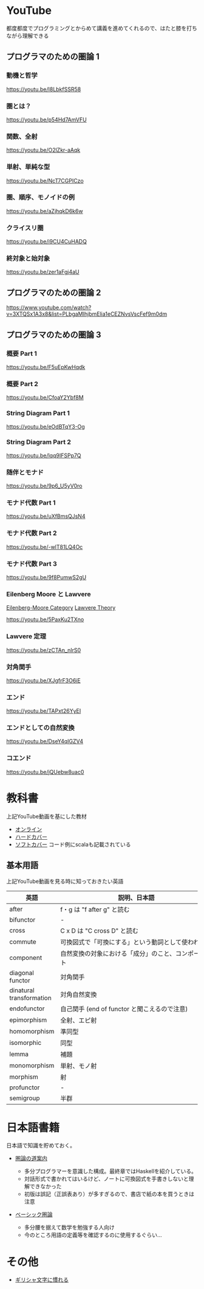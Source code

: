 <!--
title:   プログラマのための圏論
tags:    圏論,関数型プログラミング
id:      c2f9caff20031095751f
private: false
-->
# YouTube

都度都度でプログラミングとからめて講義を進めてくれるので、はたと膝を打ちながら理解できる

## プログラマのための圏論 1

### 動機と哲学

https://youtu.be/I8LbkfSSR58

### 圏とは？

https://youtu.be/p54Hd7AmVFU

### 関数、全射

https://youtu.be/O2lZkr-aAqk

### 単射、単純な型

https://youtu.be/NcT7CGPICzo

### 圏、順序、モノイドの例

https://youtu.be/aZjhqkD6k6w

### クライスリ圏

https://youtu.be/i9CU4CuHADQ

### 終対象と始対象

https://youtu.be/zer1aFgj4aU

## プログラマのための圏論 2

https://www.youtube.com/watch?v=3XTQSx1A3x8&list=PLbgaMIhjbmElia1eCEZNvsVscFef9m0dm

## プログラマのための圏論 3

### 概要 Part 1

https://youtu.be/F5uEpKwHqdk

### 概要 Part 2

https://youtu.be/CfoaY2Ybf8M

### String Diagram Part 1

https://youtu.be/eOdBTqY3-Og

### String Diagram Part 2

https://youtu.be/lqq9IFSPp7Q

### 随伴とモナド

https://youtu.be/9p6_U5yV0ro

### モナド代数 Part 1

https://youtu.be/uXfBmsQJsN4

### モナド代数 Part 2

https://youtu.be/-wlT81LQ4Oc

### モナド代数 Part 3

https://youtu.be/9f8PumwS2gU

### Eilenberg Moore と Lawvere

[Eilenberg-Moore Category](http://nlab-pages.s3.us-east-2.amazonaws.com/nlab/show/Eilenberg-Moore+category)
[Lawvere Theory](https://en.wikipedia.org/wiki/Lawvere_theory)

https://youtu.be/5PaxKu2TXno

### Lawvere 定理

https://youtu.be/zCTAn_nIrS0

### 対角関手

https://youtu.be/XJgfrF3O6iE

### エンド

https://youtu.be/TAPxt26YyEI

### エンドとしての自然変換

https://youtu.be/DseY4qIGZV4

### コエンド

https://youtu.be/jQUebw8uac0
# 教科書

上記YouTube動画を基にした教材

- [オンライン](https://bartoszmilewski.com/2014/10/28/category-theory-for-programmers-the-preface/)
- [ハードカバー](https://www.blurb.com/b/9621951-category-theory-for-programmers-new-edition-hardco)
- [ソフトカバー](https://www.blurb.com/b/9603882-category-theory-for-programmers-scala-edition-pape) コード例にscalaも記載されている

## 基本用語

上記YouTube動画を見る時に知っておきたい英語

| 英語                     | 説明、日本語                                                   |
|--------------------------|----------------------------------------------------------------|
| after                    | f・g は "f after g" と読む                                     |
| bifunctor                | -                                                              |
| cross                    | C x D は "C cross D" と読む                                    |
| commute                  | 可換図式で「可換にする」という動詞として使われる               |
| component                | 自然変換の対象における「成分」のこと、コンポーネント           |
| diagonal functor         | 対角関手                                                       |
| dinatural transformation | 対角自然変換                                                   |
| endofunctor              | 自己関手 (end of functor と聞こえるので注意)                   |
| epimorphism              | 全射、エピ射                                                   |
| homomorphism             | 準同型                                                         |
| isomorphic               | 同型                                                           |
| lemma                    | 補題                                                           |
| monomorphism             | 単射、モノ射　　　　　　　　　　　　　　　　　　　　　　　　   |
| morphism                 | 射                                                             |
| profunctor               | -                                                              |
| semigroup                | 半群                                                           |

# 日本語書籍

日本語で知識を貯めておく。

- [圏論の道案内](https://gihyo.jp/book/2019/978-4-297-10723-9)
  - 多分プログラマーを意識した構成。最終章ではHaskellを紹介している。
  - 対話形式で書かれてはいるけど、ノートに可換図式を手書きしないと理解できなかった
  - 初版は誤記（正誤表あり）が多すぎるので、書店で紙の本を買うときは注意

- [ベーシック圏論](https://www.maruzen-publishing.co.jp/smp/item/b295027.html)
  - 多分腰を据えて数学を勉強する人向け
  - 今のところ用語の定義等を確認するのに使用するぐらい...

# その他

- [ギリシャ文字に慣れる](2020-05-26_Mathematics_8fe145567d1951284c57.md)